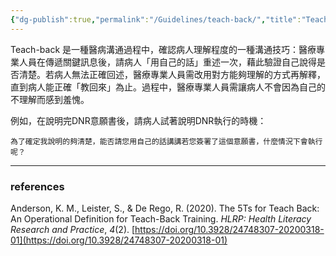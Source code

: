 ```yaml
---
{"dg-publish":true,"permalink":"/Guidelines/teach-back/","title":"Teach-back","tags":["terms","education","communication"],"created":"2025-05-13T16:06","updated":"2025-05-13T16:23"}
---
```



Teach-back 是一種醫病溝通過程中，確認病人理解程度的一種溝通技巧：醫療專業人員在傳遞關鍵訊息後，請病人「用自己的話」重述一次，藉此驗證自己說得是否清楚。若病人無法正確回述，醫療專業人員需改用對方能夠理解的方式再解釋，直到病人能正確「教回來」為止。過程中，醫療專業人員需讓病人不會因為自己的不理解而感到羞愧。

例如，在說明完DNR意願書後，請病人試著說明DNR執行的時機：

```
為了確定我說明的夠清楚，能否請您用自己的話講講若您簽署了這個意願書，什麼情況下會執行呢？
```

---

### references

Anderson, K. M., Leister, S., & De Rego, R. (2020). The 5Ts for Teach Back: An Operational Definition for Teach-Back Training. _HLRP: Health Literacy Research and Practice_, _4_(2). [https://doi.org/10.3928/24748307-20200318-01](https://doi.org/10.3928/24748307-20200318-01)
